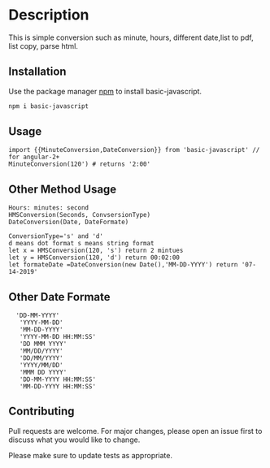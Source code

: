 # Description

This is simple conversion such as minute, hours, different date,list to pdf, list copy, parse html.

## Installation

Use the package manager [npm](https://nodejs.org/en/) to install basic-javascript.

```bash
npm i basic-javascript
```

## Usage

```node
import {{MinuteConversion,DateConversion}} from 'basic-javascript' // for angular-2+
MinuteConversion(120') # returns '2:00'
```

## Other Method Usage

```base
Hours: minutes: second
HMSConversion(Seconds, ConvsersionType)
DateConversion(Date, DateFormate)

ConversionType='s' and 'd'
d means dot format s means string format
let x = HMSConversion(120, 's') return 2 mintues
let y = HMSConversion(120, 'd') return 00:02:00
let formateDate =DateConversion(new Date(),'MM-DD-YYYY') return '07-14-2019'
```

## Other Date Formate
```base
  'DD-MM-YYYY'
   'YYYY-MM-DD'
   'MM-DD-YYYY'
   'YYYY-MM-DD HH:MM:SS'
   'DD MMM YYYY'
   'MM/DD/YYYY'
   'DD/MM/YYYY'
   'YYYY/MM/DD'
   'MMM DD YYYY'
   'DD-MM-YYYY HH:MM:SS'
   'MM-DD-YYYY HH:MM:SS'
```

## Contributing

Pull requests are welcome. For major changes, please open an issue first to discuss what you would like to change.

Please make sure to update tests as appropriate.
